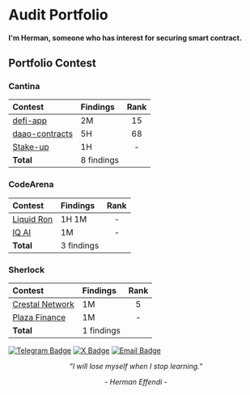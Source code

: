 <h1>
 Audit Portfolio 
</h1> 

#### I'm Herman, someone who has interest for securing smart contract. 

## Portfolio Contest

### Cantina

| Contest                                                                                 | Findings   | Rank  |
| :-------------------------------------------------------------------------------------- | :--------- | :---: |
| [defi-app](https://cantina.xyz/competitions/1b64737c-1373-4ecf-a179-4cd0d7b0b232)       | 2M         |  15   |
| [daao-contracts](https://cantina.xyz/competitions/bd43bdd1-bc7f-473b-96c0-d35d37f3db33) | 5H         |  68   |
| [Stake-up](https://cantina.xyz/competitions/61087007-c7e9-4c4e-9d90-4e118933fecf)       | 1H         |   -   |
| **Total**                                                                               | 8 findings |


### CodeArena

| Contest                                                       | Findings   | Rank  |
| :------------------------------------------------------------ | :--------- | :---: |
| [Liquid Ron](https://code4rena.com/audits/2025-01-liquid-ron) | 1H 1M      |   -   |
| [IQ AI](https://code4rena.com/audits/2025-01-iq-ai)           | 1M         |   -   |
| **Total**                                                     | 3 findings |


### Sherlock

| Contest                                                     | Findings   | Rank  |
| :---------------------------------------------------------- | :--------- | :---: |
| [Crestal Network](https://audits.sherlock.xyz/contests/755) | 1M         |   5   |
| [Plaza Finance](https://audits.sherlock.xyz/contests/682)   | 1M         |   -   |
| **Total**                                                   | 1 findings |


[![Telegram Badge](https://img.shields.io/badge/-Telegram-26A5E4?style=flat-square&logo=telegram&logoColor=white&link=https://t.me/username)](https://t.me/hrmneffdii)
[![X Badge](https://img.shields.io/badge/-X-000000?style=flat-square&logo=x&logoColor=white&link=https://x.com/username)](https://x.com/_hrmneffdi_)
[![Email Badge](https://img.shields.io/badge/-Email-D14836?style=flat-square&logo=gmail&logoColor=white&link=mailto:hermaneffendi0502@gmail.com)](mailto:hermaneffendi0502@gmail.com)

<p align="center"><i>“I will lose myself when I stop learning.”</i></p>
<p align="center"><i>- Herman Effendi -</i></p>
